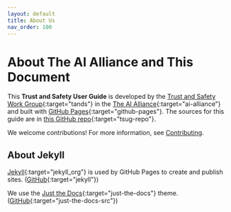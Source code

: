 ```yaml
---
layout: default
title: About Us
nav_order: 100
---
```


# About The AI Alliance and This Document

This **Trust and Safety User Guide** is developed by the [Trust and Safety Work Group](https://thealliance.ai/focusareas/trust-and-safety){:target="tands"} in the [The AI Alliance](https://thealliance.ai){:target="ai-alliance"} and built with [GitHub Pages](https://pages.github.com/){:target="github-pages"}. The sources for this guide are in [this GitHub repo](https://github.com/The-AI-Alliance/trust-safety-user-guide){:target="tsug-repo"}.

We welcome contributions! For more information, see [Contributing]({{site.baseurl}}/contributing/).

## About Jekyll

[Jekyll](https://github.com/jekyll){:target="jekyll_org"} is used by GitHub Pages to create and publish sites. ([GitHub](https://github.com/jekyll/jekyll){:target="jekyll"}) 

We use the [Just the Docs](https://just-the-docs.github.io/just-the-docs/){:target="just-the-docs"} theme. ([GitHub](https://github.com/just-the-docs/just-the-docs){:target="just-the-docs-src"})

